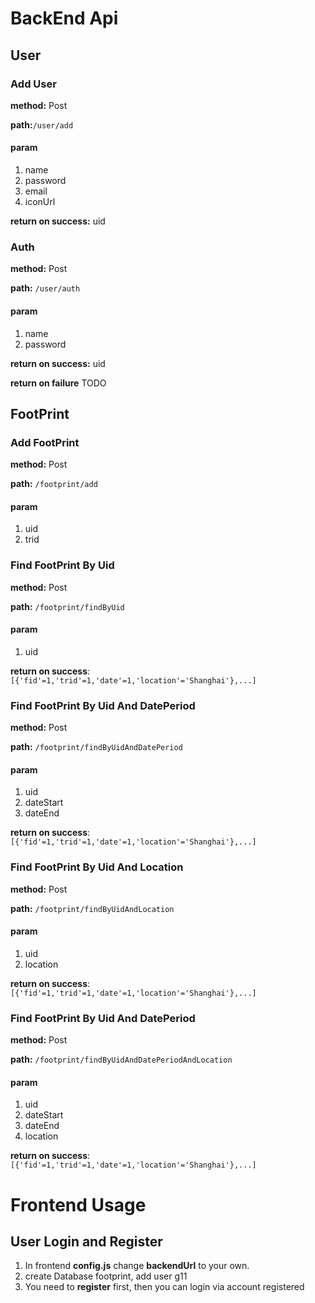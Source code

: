 # BackEnd Api

## User

### Add User

**method:** Post

**path:**`/user/add`

#### param

1. name
2. password
3. email
4. iconUrl

**return on success:** uid

### Auth

**method:** Post

**path:** `/user/auth`

#### param

1. name
2. password

**return on success:** uid

**return on failure** TODO

## FootPrint

### Add FootPrint

**method:** Post

**path:** `/footprint/add`

#### param

1. uid
2. trid

### Find FootPrint By Uid

**method:** Post

**path:** `/footprint/findByUid`

#### param

1. uid

**return on success**:`[{'fid'=1,'trid'=1,'date'=1,'location'='Shanghai'},...]`

### Find FootPrint By Uid And DatePeriod

**method:** Post

**path:** `/footprint/findByUidAndDatePeriod`

#### param

1. uid
2. dateStart
3. dateEnd

**return on success**:`[{'fid'=1,'trid'=1,'date'=1,'location'='Shanghai'},...]`

### Find FootPrint By Uid And Location

**method:** Post

**path:** `/footprint/findByUidAndLocation`

#### param

1. uid
2. location

**return on success**:`[{'fid'=1,'trid'=1,'date'=1,'location'='Shanghai'},...]`

### Find FootPrint By Uid And DatePeriod

**method:** Post

**path:** `/footprint/findByUidAndDatePeriodAndLocation`

#### param

1. uid
2. dateStart
3. dateEnd
4. location

**return on success**:`[{'fid'=1,'trid'=1,'date'=1,'location'='Shanghai'},...]`

# Frontend Usage

## User Login and Register

1. In frontend  **config.js**  change **backendUrl** to your own.
2. create Database footprint, add user g11
3. You need to **register** first, then you can login via account registered